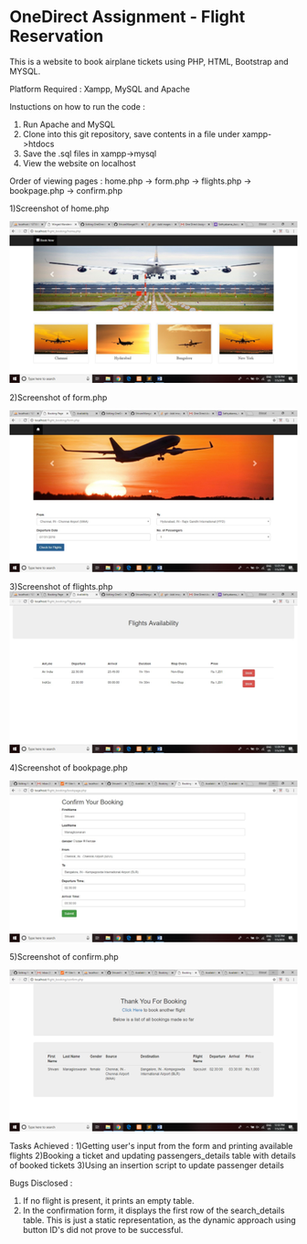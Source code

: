 # OneDirect Assignment - Flight Reservation

This is a website to book airplane tickets using PHP, HTML, Bootstrap and MYSQL.

Platform Required : Xampp, MySQL and Apache

Instuctions on how to run the code : 
1. Run Apache and MySQL
2. Clone into this git repository, save contents in a file under xampp->htdocs
3. Save the .sql files in xampp->mysql
4. View the website on localhost

Order of viewing pages :
home.php -> form.php -> flights.php -> bookpage.php -> confirm.php

1)Screenshot of home.php


![alt text](https://raw.githubusercontent.com/ShivaniMangal/OneDirectAssignment/master/imgs/screenshot1.jpg)



2)Screenshot of form.php


![alt text](https://raw.githubusercontent.com/ShivaniMangal/OneDirectAssignment/master/imgs/screenshot2.jpg)



3)Screenshot of flights.php
![alt text](https://raw.githubusercontent.com/ShivaniMangal/OneDirectAssignment/master/imgs/screenshot3.jpg)



4)Screenshot of bookpage.php


![alt text](https://raw.githubusercontent.com/ShivaniMangal/OneDirectAssignment/master/imgs/screenshot4.jpg)




5)Screenshot of confirm.php


![alt text](https://raw.githubusercontent.com/ShivaniMangal/OneDirectAssignment/master/imgs/screenshot5.jpg)





Tasks Achieved :
1)Getting user's input from the form and printing available flights
2)Booking a ticket and updating passengers_details table with details of booked tickets
3)Using an insertion script to update passenger details

Bugs Disclosed :
1) If no flight is present, it prints an empty table.
2) In the confirmation form, it displays the first row of the search_details table. This is just a static representation, as the dynamic approach using button ID's did not prove to be successful.

